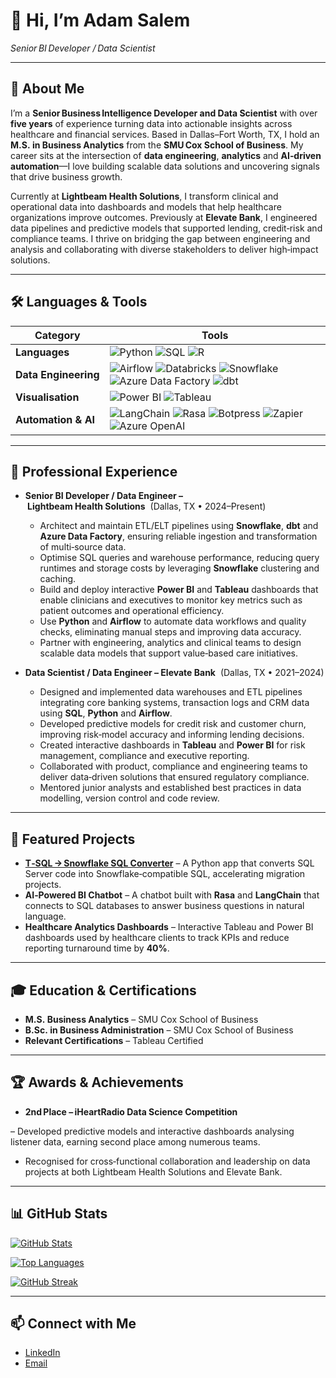 # 👋 Hi, I’m **Adam Salem**

*Senior BI Developer / Data Scientist*

---

## 🧠 About Me

I’m a **Senior Business Intelligence Developer and Data Scientist** with over **five years** of experience turning data into actionable insights across healthcare and financial services. Based in Dallas–Fort Worth, TX, I hold an **M.S. in Business Analytics** from the **SMU Cox School of Business**. My career sits at the intersection of **data engineering**, **analytics** and **AI‑driven automation**—I love building scalable data solutions and uncovering signals that drive business growth.

Currently at **Lightbeam Health Solutions**, I transform clinical and operational data into dashboards and models that help healthcare organizations improve outcomes. Previously at **Elevate Bank**, I engineered data pipelines and predictive models that supported lending, credit‑risk and compliance teams. I thrive on bridging the gap between engineering and analysis and collaborating with diverse stakeholders to deliver high‑impact solutions.

---

## 🛠️ Languages & Tools

| Category | Tools |
|---|---|
| **Languages** | ![Python](https://img.shields.io/badge/Python-3670A0?style=for-the-badge&logo=python&logoColor=ffd54) ![SQL](https://img.shields.io/badge/SQL-003B57?style=for-the-badge&logo=sqlite&logoColor=white) ![R](https://img.shields.io/badge/R-276DC3?style=for-the-badge&logo=r&logoColor=white) |
| **Data Engineering** | ![Airflow](https://img.shields.io/badge/Apache%20Airflow-0177bf?style=for-the-badge&logo=apache-airflow&logoColor=white) ![Databricks](https://img.shields.io/badge/Databricks-EF4232?style=for-the-badge&logo=databricks&logoColor=white) ![Snowflake](https://img.shields.io/badge/Snowflake-00B5E2?style=for-the-badge&logo=snowflake&logoColor=white) ![Azure Data Factory](https://img.shields.io/badge/Azure%20Data%20Factory-0078D4?style=for-the-badge&logo=microsoft-azure&logoColor=white) ![dbt](https://img.shields.io/badge/dbt-FEA020?style=for-the-badge&logo=dbt&logoColor=white) |
| **Visualisation** | ![Power BI](https://img.shields.io/badge/Power%20BI-F2C811?style=for-the-badge&logo=powerbi&logoColor=black) ![Tableau](https://img.shields.io/badge/Tableau-E97627?style=for-the-badge&logo=tableau&logoColor=white) |
| **Automation & AI** | ![LangChain](https://img.shields.io/badge/LangChain-00A478?style=for-the-badge&logoColor=white) ![Rasa](https://img.shields.io/badge/Rasa-5D9CEC?style=for-the-badge&logo=rasa&logoColor=white) ![Botpress](https://img.shields.io/badge/Botpress-33A2FF?style=for-the-badge&logo=botpress&logoColor=white) ![Zapier](https://img.shields.io/badge/Zapier-FF4A00?style=for-the-badge&logo=zapier&logoColor=white) ![Azure OpenAI](https://img.shields.io/badge/Azure%20OpenAI-0089D6?style=for-the-badge&logo=microsoft-azure&logoColor=white) |

---

## 💼 Professional Experience

- **Senior BI Developer / Data Engineer – Lightbeam Health Solutions**  (Dallas, TX • 2024–Present)
  - Architect and maintain ETL/ELT pipelines using **Snowflake**, **dbt** and **Azure Data Factory**, ensuring reliable ingestion and transformation of multi‑source data.
  - Optimise SQL queries and warehouse performance, reducing query runtimes and storage costs by leveraging **Snowflake** clustering and caching.
  - Build and deploy interactive **Power BI** and **Tableau** dashboards that enable clinicians and executives to monitor key metrics such as patient outcomes and operational efficiency.
  - Use **Python** and **Airflow** to automate data workflows and quality checks, eliminating manual steps and improving data accuracy.
  - Partner with engineering, analytics and clinical teams to design scalable data models that support value‑based care initiatives.

- **Data Scientist / Data Engineer – Elevate Bank**  (Dallas, TX • 2021–2024)
  - Designed and implemented data warehouses and ETL pipelines integrating core banking systems, transaction logs and CRM data using **SQL**, **Python** and **Airflow**.
  - Developed predictive models for credit risk and customer churn, improving risk‑model accuracy and informing lending decisions.
  - Created interactive dashboards in **Tableau** and **Power BI** for risk management, compliance and executive reporting.
  - Collaborated with product, compliance and engineering teams to deliver data‑driven solutions that ensured regulatory compliance.
  - Mentored junior analysts and established best practices in data modelling, version control and code review.

---

## 🚀 Featured Projects

- **[T‑SQL → Snowflake SQL Converter](https://github.com/adamsalemsmu-svg/tsql-to-snowflake)** – A Python app that converts SQL Server code into Snowflake‑compatible SQL, accelerating migration projects.
- **AI‑Powered BI Chatbot** – A chatbot built with **Rasa** and **LangChain** that connects to SQL databases to answer business questions in natural language.
- **Healthcare Analytics Dashboards** – Interactive Tableau and Power BI dashboards used by healthcare clients to track KPIs and reduce reporting turnaround time by **40%**.

---

## 🎓 Education & Certifications

- **M.S. Business Analytics** – SMU Cox School of Business
- **B.Sc. in Business Administration** – SMU Cox School of Business
- **Relevant Certifications** – Tableau Certified

---

## 🏆 Awards & Achievements
- **2nd Place – iHeartRadio Data Science Competition**
  
– Developed predictive models and interactive dashboards analysing listener data, earning second place among numerous teams.
- Recognised for cross‑functional collaboration and leadership on data projects at both Lightbeam Health Solutions and Elevate Bank.

---

## 📊 GitHub Stats

[![GitHub Stats](https://github-readme-stats.vercel.app/api?username=adamsalemsmu-svg&show_icons=true&theme=tokyonight)](https://github.com/adamsalemsmu-svg/github-readme-stats)

[![Top Languages](https://github-readme-stats.vercel.app/api/top-langs/?username=adamsalemsmu-svg&layout=compact&theme=tokyonight)](https://github.com/adamsalemsmu-svg/github-readme-stats)

[![GitHub Streak](https://github-readme-streak-stats.herokuapp.com?user=adamsalemsmu-svg&theme=tokyonight)](https://git.io/streak-stats)

---

## 📫 Connect with Me

- [LinkedIn](https://www.linkedin.com/in/adamsalem2025/)
- [Email](mailto:adamsalemsmu@gmail.com)

